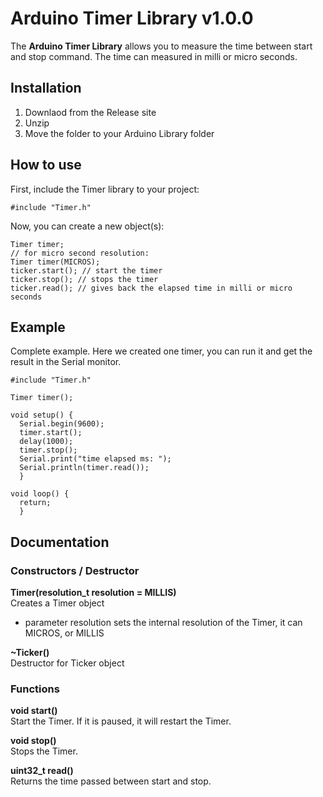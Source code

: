 # Arduino Timer Library v1.0.0

The **Arduino Timer Library** allows you to measure the time between start and stop command. The time can measured in milli or micro seconds.

## Installation

1. Downlaod from the Release site
2. Unzip
3. Move the folder to your Arduino Library folder 

## How to use

First, include the Timer library to your project:

```
#include "Timer.h"
```

Now, you can create a new object(s):

```
Timer timer;
// for micro second resolution:
Timer timer(MICROS);
ticker.start(); // start the timer
ticker.stop(); // stops the timer
ticker.read(); // gives back the elapsed time in milli or micro seconds
```

## Example

Complete example. Here we created one timer, you can run it and get the result in the Serial monitor.

```
#include "Timer.h"

Timer timer();

void setup() {
  Serial.begin(9600);
  timer.start();
  delay(1000);
  timer.stop();
  Serial.print("time elapsed ms: ");
  Serial.println(timer.read());
  }

void loop() {
  return;
  }

```

## Documentation

### Constructors / Destructor

**Timer(resolution_t resolution = MILLIS)**<br>
Creates a Timer object
- parameter resolution sets the internal resolution of the Timer, it can MICROS, or MILLIS

**~Ticker()**<br>
Destructor for Ticker object
	
### Functions

**void start()**<br>
Start the Timer. If it is paused, it will restart the Timer.

**void stop()**<br>
Stops the Timer.

**uint32_t read()**<br>
Returns the time passed between start and stop.




